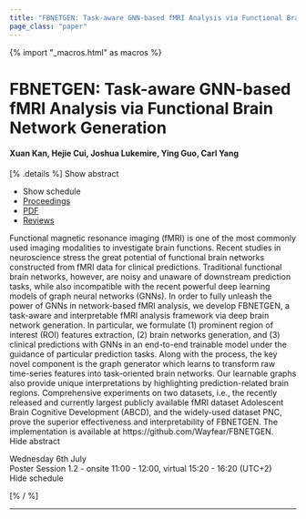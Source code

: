 ```yaml
---
title: "FBNETGEN: Task-aware GNN-based fMRI Analysis via Functional Brain Network Generation"
page_class: "paper"
---
```


{% import "_macros.html" as macros %}

# FBNETGEN: Task-aware GNN-based fMRI Analysis via Functional Brain Network Generation

#### Xuan Kan, Hejie Cui, Joshua Lukemire, Ying Guo, Carl Yang

[% .details %]
<a class="toggle_visibility" data-selector=".abstract" data-level="3">Show abstract</a>
- <a class="toggle_visibility" data-selector=".schedule" data-level="3">Show schedule</a>
- <a href="">Proceedings</a>
- <a href="https://openreview.net/pdf?id=oWFphg2IKon">PDF</a>
- <a href="https://openreview.net/forum?id=oWFphg2IKon">Reviews</a>

<p>
    <span class="abstract">
        Functional magnetic resonance imaging (fMRI) is one of the most commonly used imaging modalities to investigate brain functions. Recent studies in neuroscience stress the great potential of functional brain networks constructed from fMRI data for clinical predictions. Traditional functional brain networks, however, are noisy and unaware of downstream prediction tasks, while also incompatible with the recent powerful deep learning models of graph neural networks (GNNs). In order to fully unleash the power of GNNs in network-based fMRI analysis, we develop FBNETGEN, a task-aware and interpretable fMRI analysis framework via deep brain network generation. In particular, we formulate (1) prominent region of interest (ROI) features extraction, (2) brain networks generation, and (3) clinical predictions with GNNs in an end-to-end trainable model under the guidance of particular prediction tasks. Along with the process, the key novel component is the graph generator which learns to transform raw time-series features into task-oriented brain networks. Our learnable graphs also provide unique interpretations by highlighting prediction-related brain regions. Comprehensive experiments on two datasets, i.e., the recently released and currently largest publicly available fMRI dataset Adolescent Brain Cognitive Development (ABCD), and the widely-used dataset PNC, prove the superior effectiveness and interpretability of FBNETGEN. The implementation is available at https://github.com/Wayfear/FBNETGEN.
        <br>
        <span class="actions"><a class="toggle_visibility" data-level="2">Hide abstract</a></span>
    </span>
</p>

<p>
    <span class="schedule">
        Wednesday 6th July<br>Poster Session 1.2 - onsite 11:00 - 12:00, virtual 15:20 - 16:20 (UTC+2)
        <br>
        <span class="actions"><a class="toggle_visibility" data-level="2">Hide schedule</a></span>
    </span>
</p>

[% / %]


---
<!-- { macros.presentation('', '', 720, 450) } -->
